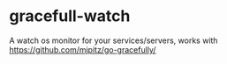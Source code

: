 # gracefull-watch
A watch os monitor for your services/servers, works with https://github.com/mjpitz/go-gracefully/
